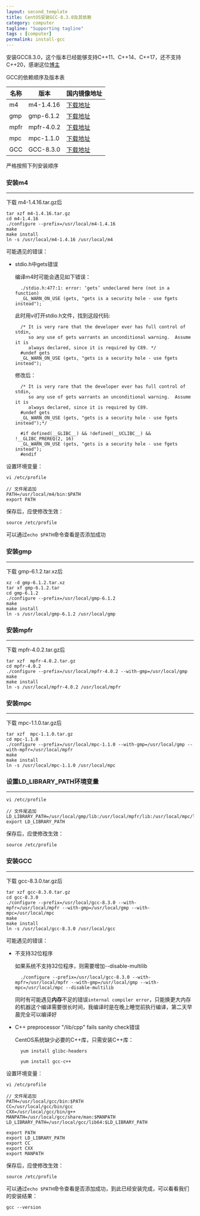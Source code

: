 ```yaml
---
layout: second_template
title: CentOS安装GCC-8.3.0及其依赖
category: computer
tagline: "Supporting tagline"
tags : [computer]
permalink: install-gcc
---
```


安装GCC8.3.0，这个版本已经能够支持C++11、C++14、C++17，还不支持C++20，感谢这位[博主](https://blog.csdn.net/Aquester/article/details/89735466)

GCC的依赖顺序及版本表

|名称|版本|国内镜像地址|
|--	|--	|--	|
|m4|m4-1.4.16|[下载地址](https://mirrors.tuna.tsinghua.edu.cn/gnu/m4/)|
|gmp|gmp-6.1.2|[下载地址](https://mirrors.tuna.tsinghua.edu.cn/gnu/gmp/)|
|mpfr|mpfr-4.0.2|[下载地址](https://mirrors.tuna.tsinghua.edu.cn/gnu/mpfr/)|
|mpc|mpc-1.1.0|[下载地址](https://mirrors.tuna.tsinghua.edu.cn/gnu/mpc/)|
|GCC|GCC-8.3.0|[下载地址](https://mirrors.tuna.tsinghua.edu.cn/gnu/gcc/gcc-8.3.0/)|

严格按照下列安装顺序

### 安装m4
--------------------------------------------------

下载 m4-1.4.16.tar.gz后

	tar xzf m4-1.4.16.tar.gz
	cd m4-1.4.16
	./configure --prefix=/usr/local/m4-1.4.16
	make
	make install
	ln -s /usr/local/m4-1.4.16 /usr/local/m4
	
可能遇见的错误：

* stdio.h中gets错误
	
	编译m4时可能会遇见如下错误：
	
		./stdio.h:477:1: error: ‘gets’ undeclared here (not in a function)
		_GL_WARN_ON_USE (gets, "gets is a security hole - use fgets instead");
		
	此时用vi打开stdio.h文件，找到这段代码:
		
		/* It is very rare that the developer ever has full control of stdin,
		   so any use of gets warrants an unconditional warning.  Assume it is
		   always declared, since it is required by C89. */
		#undef gets
		_GL_WARN_ON_USE (gets, "gets is a security hole - use fgets instead");

			
	修改后：
		
		/* It is very rare that the developer ever has full control of stdin,
		   so any use of gets warrants an unconditional warning.  Assume it is
		   always declared, since it is required by C89. 
		#undef gets
		_GL_WARN_ON_USE (gets, "gets is a security hole - use fgets instead");*/
		
		#if defined(__GLIBC__) && !defined(__UCLIBC__) && !__GLIBC_PREREQ(2, 16)
		_GL_WARN_ON_USE (gets, "gets is a security hole - use fgets instead");
		#endif

	
设置环境变量：
	
	vi /etc/profile
	
	// 文件尾追加
	PATH=/usr/local/m4/bin:$PATH
	export PATH
	
保存后，应使修改生效：

	source /etc/profile
	
可以通过`echo $PATH`命令查看是否添加成功
	
### 安装gmp
--------------------------------------------------

下载 gmp-6.1.2.tar.xz后

	xz -d gmp-6.1.2.tar.xz
	tar xf gmp-6.1.2.tar
	cd gmp-6.1.2
	./configure --prefix=/usr/local/gmp-6.1.2
	make
	make install
	ln -s /usr/local/gmp-6.1.2 /usr/local/gmp
	
### 安装mpfr
--------------------------------------------------

下载 mpfr-4.0.2.tar.gz后

	tar xzf  mpfr-4.0.2.tar.gz
	cd mpfr-4.0.2
	./configure --prefix=/usr/local/mpfr-4.0.2 --with-gmp=/usr/local/gmp
	make
	make install
	ln -s /usr/local/mpfr-4.0.2 /usr/local/mpfr
	
### 安装mpc
--------------------------------------------------

下载 mpc-1.1.0.tar.gz后

	tar xzf  mpc-1.1.0.tar.gz
	cd mpc-1.1.0
	./configure --prefix=/usr/local/mpc-1.1.0 --with-gmp=/usr/local/gmp --with-mpfr=/usr/local/mpfr
	make
	make install
	ln -s /usr/local/mpc-1.1.0 /usr/local/mpc
	
### 设置LD_LIBRARY_PATH环境变量
--------------------------------------------------

	vi /etc/profile
	
	// 文件尾追加
	LD_LIBRARY_PATH=/usr/local/gmp/lib:/usr/local/mpfr/lib:/usr/local/mpc/lib:$LD_LIBRARY_PATH
	export LD_LIBRARY_PATH
	
保存后，应使修改生效：

	source /etc/profile
	
### 安装GCC
--------------------------------------------------

下载 gcc-8.3.0.tar.gz后

	tar xzf gcc-8.3.0.tar.gz
	cd gcc-8.3.0
	./configure --prefix=/usr/local/gcc-8.3.0 --with-mpfr=/usr/local/mpfr --with-gmp=/usr/local/gmp --with-mpc=/usr/local/mpc
	make
	make install
	ln -s /usr/local/gcc-8.3.0 /usr/local/gcc
	
可能遇见的错误：

* 不支持32位程序

	如果系统不支持32位程序，则需要增加--disable-multilib

		./configure --prefix=/usr/local/gcc-8.3.0 --with-mpfr=/usr/local/mpfr --with-gmp=/usr/local/gmp --with-mpc=/usr/local/mpc --disable-multilib
	
	同时有可能遇见**内存**不足的错误`internal compiler error`，只能换更大内存的机器这个编译需要很长时间，我编译时是在晚上睡觉前执行编译，第二天早晨完全可以编译好

* C++ preprocessor "/lib/cpp" fails sanity check错误
	
	CentOS系统缺少必要的C++库，只需安装C++库：
		
		yum install glibc-headers
		
		yum install gcc-c++ 

设置环境变量：

	vi /etc/profile
		
	// 文件尾追加
	PATH=/usr/local/gcc/bin:$PATH
	CC=/usr/local/gcc/bin/gcc
	CXX=/usr/local/gcc/bin/g++
	MANPATH=/usr/local/gcc/share/man:$MANPATH
	LD_LIBRARY_PATH=/usr/local/gcc/lib64:$LD_LIBRARY_PATH
	
	export PATH
	export LD_LIBRARY_PATH
	export CC
	export CXX
	export MANPATH
		
保存后，应使修改生效：
	
	source /etc/profile
		
可以通过`echo $PATH`命令查看是否添加成功，到此已经安装完成，可以看看我们的安装结果：
	
	gcc --version
	

